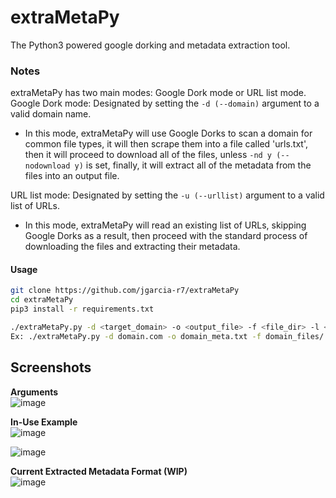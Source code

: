# extraMetaPy
The Python3 powered google dorking and metadata extraction tool.

### Notes
extraMetaPy has two main modes: Google Dork mode or URL list mode.  
Google Dork mode: Designated by setting the `-d (--domain)` argument to a valid domain name.
- In this mode, extraMetaPy will use Google Dorks to scan a domain for common file types, it will then scrape them into a file called 'urls.txt', then it will proceed to download all of the files, unless `-nd y (--nodownload y)` is set, finally, it will extract all of the metadata from the files into an output file.  

URL list mode: Designated by setting the `-u (--urllist)` argument to a valid list of URLs.  
- In this mode, extraMetaPy will read an existing list of URLs, skipping Google Dorks as a result, then proceed with the standard process of downloading the files and extracting their metadata.

#### Usage  
```bash
git clone https://github.com/jgarcia-r7/extraMetaPy
cd extraMetaPy
pip3 install -r requirements.txt

./extraMetaPy.py -d <target_domain> -o <output_file> -f <file_dir> -l <rate_limit>
Ex: ./extraMetaPy.py -d domain.com -o domain_meta.txt -f domain_files/ -l 150
```

## Screenshots  
**Arguments**  
![image](https://user-images.githubusercontent.com/81575551/122490925-04b40600-cfb1-11eb-91ac-d0ebff57da12.png)

**In-Use Example**   
![image](https://user-images.githubusercontent.com/81575551/122491101-65dbd980-cfb1-11eb-8c3e-d4595473eef8.png)  

![image](https://user-images.githubusercontent.com/81575551/122491276-adfafc00-cfb1-11eb-9b37-bc8163bf7e9b.png)

**Current Extracted Metadata Format (WIP)**  
![image](https://user-images.githubusercontent.com/81575551/122439670-db23bc00-cf69-11eb-85d1-408cce24a6e3.png)
